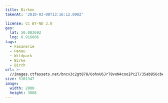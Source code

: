 ```yaml
---
title: Birken
takenAt: '2010-03-08T13:16:12.000Z'

license: CC BY-ND 3.0
geo:
  lat: 50.083692
  lng: 8.916606
tags:
  - Fasanerie
  - Hanau
  - Wildpark
  - Birke
  - Birch
url: >-
  //images.ctfassets.net/bncv3c2gt878/6ohxU6JrT8voN4cooIPc2T/35ab956cbe483f7137fc75c36d31ff1c/birken_4417667914_o
size: 5101347
image:
  width: 2000
  height: 3008
---
```

